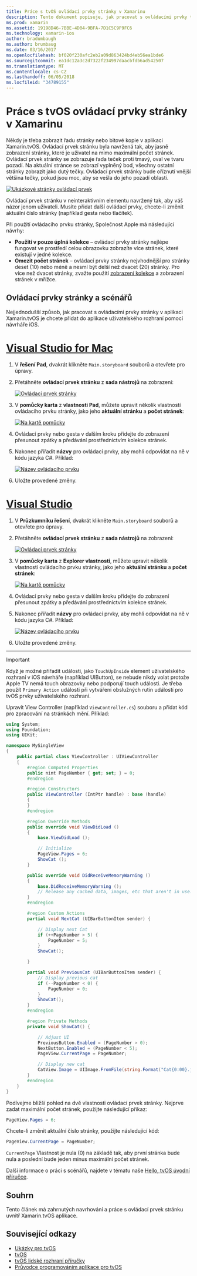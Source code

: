```yaml
---
title: Práce s tvOS ovládací prvky stránky v Xamarinu
description: Tento dokument popisuje, jak pracovat s ovládacími prvky tvOS stránky v aplikaci vytvořené s nástroji Xamarin. Poskytuje podrobný popis ovládací prvky stránky, popisuje, jak je nastavit v scénářů a hledá způsob reakce na události změny stránky.
ms.prod: xamarin
ms.assetid: 19198D46-7BBE-4D04-9BFA-7D1C5C9F9FC6
ms.technology: xamarin-ios
author: bradumbaugh
ms.author: brumbaug
ms.date: 03/16/2017
ms.openlocfilehash: bf020f230afc2eb2a09d863424bd4eb56ea1bde6
ms.sourcegitcommit: ea1dc12a3c2d7322f234997daacbfdb6ad542507
ms.translationtype: MT
ms.contentlocale: cs-CZ
ms.lasthandoff: 06/05/2018
ms.locfileid: "34789155"
---
```

# <a name="working-with-tvos-page-controls-in-xamarin"></a>Práce s tvOS ovládací prvky stránky v Xamarinu

Někdy je třeba zobrazit řadu stránky nebo bitové kopie v aplikaci Xamarin.tvOS. Ovládací prvek stránku byla navržená tak, aby jasně zobrazení stránky, které je uživatel na mimo maximální počet stránek. Ovládací prvek stránky se zobrazuje řada teček proti tmavý, oval ve tvaru pozadí. Na aktuální stránce se zobrazí vyplněný bod, všechny ostatní stránky zobrazit jako dutý tečky. Ovládací prvek stránky bude oříznutí vnější většina tečky, pokud jsou moc, aby se vešla do jeho pozadí oblasti.

[![](page-controls-images/page01.png "Ukázkové stránky ovládací prvek")](page-controls-images/page01.png#lightbox)

Ovládací prvek stránku v neinteraktivním elementu navržený tak, aby váš názor jenom uživateli. Musíte přidat další ovládací prvky, chcete-li změnit aktuální číslo stránky (například gesta nebo tlačítek).

Při použití ovládacího prvku stránky, Společnost Apple má následující návrhy:

- **Použití v pouze úplná kolekce** – ovládací prvky stránky nejlépe fungovat ve prostředí celou obrazovku zobrazíte více stránek, které existují v jedné kolekce.
- **Omezit počet stránek** – ovládací prvky stránky nejvhodnější pro stránky deset (10) nebo méně a nesmí být delší než dvacet (20) stránky. Pro více než dvacet stránky, zvažte použití [zobrazení kolekce](~/ios/tvos/user-interface/collection-views.md) a zobrazení stránek v mřížce.

<a name="Page-Controls-and-Storyboards" />

## <a name="page-controls-and-storyboards"></a>Ovládací prvky stránky a scénářů

Nejjednodušší způsob, jak pracovat s ovládacími prvky stránky v aplikaci Xamarin.tvOS je chcete přidat do aplikace uživatelského rozhraní pomocí návrháře iOS.

# <a name="visual-studio-for-mactabvsmac"></a>[Visual Studio for Mac](#tab/vsmac)

    
1. V **řešení Pad**, dvakrát klikněte `Main.storyboard` souborů a otevřete pro úpravy.
1. Přetáhněte **ovládací prvek stránku** z **sada nástrojů** na zobrazení: 

    [![](page-controls-images/page02.png "Ovládací prvek stránky")](page-controls-images/page02.png#lightbox)
1. V **pomůcky karta** z **vlastnosti Pad**, můžete upravit několik vlastností ovládacího prvku stránky, jako jeho **aktuální stránku** a **počet stránek**: 

    [![](page-controls-images/page03.png "Na kartě pomůcky")](page-controls-images/page03.png#lightbox)
1. Ovládací prvky nebo gesta v dalším kroku přidejte do zobrazení přesunout zpátky a předávání prostřednictvím kolekce stránek.
1. Nakonec přiřadit **názvy** pro ovládací prvky, aby mohli odpovídat na ně v kódu jazyka C#. Příklad: 

    [![](page-controls-images/page04.png "Název ovládacího prvku")](page-controls-images/page04.png#lightbox)
1. Uložte provedené změny.
    

# <a name="visual-studiotabvswin"></a>[Visual Studio](#tab/vswin)

    
1. V **Průzkumníku řešení**, dvakrát klikněte `Main.storyboard` souborů a otevřete pro úpravy.
1. Přetáhněte **ovládací prvek stránku** z **sada nástrojů** na zobrazení: 

    [![](page-controls-images/page02-vs.png "Ovládací prvek stránky")](page-controls-images/page02-vs.png#lightbox)
1. V **pomůcky karta** z **Explorer vlastnosti**, můžete upravit několik vlastností ovládacího prvku stránky, jako jeho **aktuální stránku** a **počet stránek**: 

    [![](page-controls-images/page03-vs.png "Na kartě pomůcky")](page-controls-images/page03-vs.png#lightbox)
1. Ovládací prvky nebo gesta v dalším kroku přidejte do zobrazení přesunout zpátky a předávání prostřednictvím kolekce stránek.
1. Nakonec přiřadit **názvy** pro ovládací prvky, aby mohli odpovídat na ně v kódu jazyka C#. Příklad: 

    [![](page-controls-images/page04-vs.png "Název ovládacího prvku")](page-controls-images/page04-vs.png#lightbox)
1. Uložte provedené změny.
    

-----

> [!IMPORTANT]
> Když je možné přiřadit události, jako `TouchUpInside` element uživatelského rozhraní v iOS návrháře (například UIButton), se nebude nikdy volat protože Apple TV nemá touch obrazovky nebo podporují touch události. Je třeba použít `Primary Action` události při vytváření obslužných rutin událostí pro tvOS prvky uživatelského rozhraní.

Upravit View Controller (například `ViewController.cs`) souboru a přidat kód pro zpracování na stránkách mění. Příklad:

```csharp
using System;
using Foundation;
using UIKit;

namespace MySingleView
{
    public partial class ViewController : UIViewController
    {
        #region Computed Properties
        public nint PageNumber { get; set; } = 0;
        #endregion

        #region Constructors
        public ViewController (IntPtr handle) : base (handle)
        {
        }
        #endregion

        #region Override Methods
        public override void ViewDidLoad ()
        {
            base.ViewDidLoad ();

            // Initialize
            PageView.Pages = 6;
            ShowCat ();
        }

        public override void DidReceiveMemoryWarning ()
        {
            base.DidReceiveMemoryWarning ();
            // Release any cached data, images, etc that aren't in use.
        }
        #endregion

        #region Custom Actions
        partial void NextCat (UIBarButtonItem sender) {

            // Display next Cat
            if (++PageNumber > 5) {
                PageNumber = 5;
            }
            ShowCat();

        }

        partial void PreviousCat (UIBarButtonItem sender) {
            // Display previous cat
            if (--PageNumber < 0) {
                PageNumber = 0;
            }
            ShowCat();
        }
        #endregion

        #region Private Methods
        private void ShowCat() {

            // Adjust UI
            PreviousButton.Enabled = (PageNumber > 0);
            NextButton.Enabled = (PageNumber < 5);
            PageView.CurrentPage = PageNumber;

            // Display new cat
            CatView.Image = UIImage.FromFile(string.Format("Cat{0:00}.jpg",PageNumber+1));
        }
        #endregion
    }
}
```

Podívejme bližší pohled na dvě vlastnosti ovládací prvek stránky. Nejprve zadat maximální počet stránek, použijte následující příkaz:

```csharp
PageView.Pages = 6;
```

Chcete-li změnit aktuální číslo stránky, použijte následující kód:

```csharp
PageView.CurrentPage = PageNumber;
```

`CurrentPage` Vlastnost je nula (0) na základě tak, aby první stránka bude nula a poslední bude jeden minus maximální počet stránek.

Další informace o práci s scénářů, najdete v tématu naše [Hello, tvOS úvodní příručce](~/ios/tvos/get-started/hello-tvos.md). 

<a name="Summary" />

## <a name="summary"></a>Souhrn

Tento článek má zahrnutých navrhování a práce s ovládací prvek stránku uvnitř Xamarin.tvOS aplikace.



## <a name="related-links"></a>Související odkazy

- [Ukázky pro tvOS](https://developer.xamarin.com/samples/tvos/all/)
- [tvOS](https://developer.apple.com/tvos/)
- [tvOS lidské rozhraní příručky](https://developer.apple.com/tvos/human-interface-guidelines/)
- [Průvodce programováním aplikace pro tvOS](https://developer.apple.com/library/prerelease/tvos/documentation/General/Conceptual/AppleTV_PG/)
